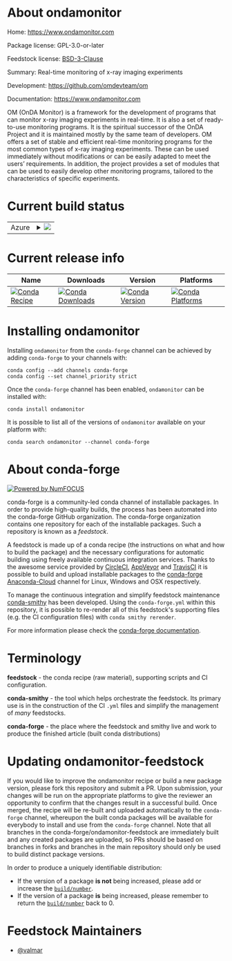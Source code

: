 About ondamonitor
=================

Home: https://www.ondamonitor.com

Package license: GPL-3.0-or-later

Feedstock license: [BSD-3-Clause](https://github.com/conda-forge/ondamonitor-feedstock/blob/master/LICENSE.txt)

Summary: Real-time monitoring of x-ray imaging experiments

Development: https://github.com/omdevteam/om

Documentation: https://www.ondamonitor.com

OM (OnDA Monitor) is a framework for the development of programs
that can monitor x-ray imaging experiments in real-time. It is
also a set of ready-to-use monitoring programs. It is the
spiritual successor of the OnDA Project and it is maintained
mostly by the same team of developers. OM offers a set of stable
and efficient real-time monitoring programs for the most common
types of x-ray imaging experiments. These can be used immediately
without modifications or can be easily adapted to meet the users’
requirements. In addition, the project provides a set of modules
that can be used to easily develop other monitoring programs,
tailored to the characteristics of specific experiments.


Current build status
====================


<table>
    
  <tr>
    <td>Azure</td>
    <td>
      <details>
        <summary>
          <a href="https://dev.azure.com/conda-forge/feedstock-builds/_build/latest?definitionId=13032&branchName=master">
            <img src="https://dev.azure.com/conda-forge/feedstock-builds/_apis/build/status/ondamonitor-feedstock?branchName=master">
          </a>
        </summary>
        <table>
          <thead><tr><th>Variant</th><th>Status</th></tr></thead>
          <tbody><tr>
              <td>linux_64_numpy1.17python3.6.____cpython</td>
              <td>
                <a href="https://dev.azure.com/conda-forge/feedstock-builds/_build/latest?definitionId=13032&branchName=master">
                  <img src="https://dev.azure.com/conda-forge/feedstock-builds/_apis/build/status/ondamonitor-feedstock?branchName=master&jobName=linux&configuration=linux_64_numpy1.17python3.6.____cpython" alt="variant">
                </a>
              </td>
            </tr><tr>
              <td>linux_64_numpy1.17python3.7.____cpython</td>
              <td>
                <a href="https://dev.azure.com/conda-forge/feedstock-builds/_build/latest?definitionId=13032&branchName=master">
                  <img src="https://dev.azure.com/conda-forge/feedstock-builds/_apis/build/status/ondamonitor-feedstock?branchName=master&jobName=linux&configuration=linux_64_numpy1.17python3.7.____cpython" alt="variant">
                </a>
              </td>
            </tr><tr>
              <td>linux_64_numpy1.17python3.8.____cpython</td>
              <td>
                <a href="https://dev.azure.com/conda-forge/feedstock-builds/_build/latest?definitionId=13032&branchName=master">
                  <img src="https://dev.azure.com/conda-forge/feedstock-builds/_apis/build/status/ondamonitor-feedstock?branchName=master&jobName=linux&configuration=linux_64_numpy1.17python3.8.____cpython" alt="variant">
                </a>
              </td>
            </tr><tr>
              <td>linux_64_numpy1.19python3.9.____cpython</td>
              <td>
                <a href="https://dev.azure.com/conda-forge/feedstock-builds/_build/latest?definitionId=13032&branchName=master">
                  <img src="https://dev.azure.com/conda-forge/feedstock-builds/_apis/build/status/ondamonitor-feedstock?branchName=master&jobName=linux&configuration=linux_64_numpy1.19python3.9.____cpython" alt="variant">
                </a>
              </td>
            </tr>
          </tbody>
        </table>
      </details>
    </td>
  </tr>
</table>

Current release info
====================

| Name | Downloads | Version | Platforms |
| --- | --- | --- | --- |
| [![Conda Recipe](https://img.shields.io/badge/recipe-ondamonitor-green.svg)](https://anaconda.org/conda-forge/ondamonitor) | [![Conda Downloads](https://img.shields.io/conda/dn/conda-forge/ondamonitor.svg)](https://anaconda.org/conda-forge/ondamonitor) | [![Conda Version](https://img.shields.io/conda/vn/conda-forge/ondamonitor.svg)](https://anaconda.org/conda-forge/ondamonitor) | [![Conda Platforms](https://img.shields.io/conda/pn/conda-forge/ondamonitor.svg)](https://anaconda.org/conda-forge/ondamonitor) |

Installing ondamonitor
======================

Installing `ondamonitor` from the `conda-forge` channel can be achieved by adding `conda-forge` to your channels with:

```
conda config --add channels conda-forge
conda config --set channel_priority strict
```

Once the `conda-forge` channel has been enabled, `ondamonitor` can be installed with:

```
conda install ondamonitor
```

It is possible to list all of the versions of `ondamonitor` available on your platform with:

```
conda search ondamonitor --channel conda-forge
```


About conda-forge
=================

[![Powered by NumFOCUS](https://img.shields.io/badge/powered%20by-NumFOCUS-orange.svg?style=flat&colorA=E1523D&colorB=007D8A)](http://numfocus.org)

conda-forge is a community-led conda channel of installable packages.
In order to provide high-quality builds, the process has been automated into the
conda-forge GitHub organization. The conda-forge organization contains one repository
for each of the installable packages. Such a repository is known as a *feedstock*.

A feedstock is made up of a conda recipe (the instructions on what and how to build
the package) and the necessary configurations for automatic building using freely
available continuous integration services. Thanks to the awesome service provided by
[CircleCI](https://circleci.com/), [AppVeyor](https://www.appveyor.com/)
and [TravisCI](https://travis-ci.com/) it is possible to build and upload installable
packages to the [conda-forge](https://anaconda.org/conda-forge)
[Anaconda-Cloud](https://anaconda.org/) channel for Linux, Windows and OSX respectively.

To manage the continuous integration and simplify feedstock maintenance
[conda-smithy](https://github.com/conda-forge/conda-smithy) has been developed.
Using the ``conda-forge.yml`` within this repository, it is possible to re-render all of
this feedstock's supporting files (e.g. the CI configuration files) with ``conda smithy rerender``.

For more information please check the [conda-forge documentation](https://conda-forge.org/docs/).

Terminology
===========

**feedstock** - the conda recipe (raw material), supporting scripts and CI configuration.

**conda-smithy** - the tool which helps orchestrate the feedstock.
                   Its primary use is in the construction of the CI ``.yml`` files
                   and simplify the management of *many* feedstocks.

**conda-forge** - the place where the feedstock and smithy live and work to
                  produce the finished article (built conda distributions)


Updating ondamonitor-feedstock
==============================

If you would like to improve the ondamonitor recipe or build a new
package version, please fork this repository and submit a PR. Upon submission,
your changes will be run on the appropriate platforms to give the reviewer an
opportunity to confirm that the changes result in a successful build. Once
merged, the recipe will be re-built and uploaded automatically to the
`conda-forge` channel, whereupon the built conda packages will be available for
everybody to install and use from the `conda-forge` channel.
Note that all branches in the conda-forge/ondamonitor-feedstock are
immediately built and any created packages are uploaded, so PRs should be based
on branches in forks and branches in the main repository should only be used to
build distinct package versions.

In order to produce a uniquely identifiable distribution:
 * If the version of a package **is not** being increased, please add or increase
   the [``build/number``](https://docs.conda.io/projects/conda-build/en/latest/resources/define-metadata.html#build-number-and-string).
 * If the version of a package **is** being increased, please remember to return
   the [``build/number``](https://docs.conda.io/projects/conda-build/en/latest/resources/define-metadata.html#build-number-and-string)
   back to 0.

Feedstock Maintainers
=====================

* [@valmar](https://github.com/valmar/)

